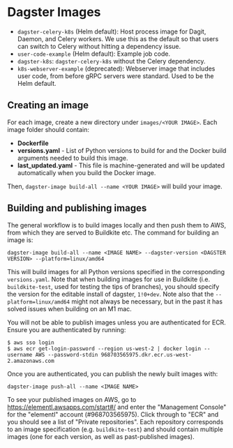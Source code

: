 # Dagster Images

- `dagster-celery-k8s` (Helm default): Host process image for Dagit, Daemon, and Celery workers. We use this
  as the default so that users can switch to Celery without hitting a dependency issue.
- `user-code-example` (Helm default): Example job code.
- `dagster-k8s`: `dagster-celery-k8s` without the Celery dependency.
- `k8s-webserver-example` (deprecated): Webserver image that includes user code, from before gRPC servers were standard. Used to be the Helm default.

## Creating an image

For each image, create a new directory under `images/<YOUR IMAGE>`. Each image
folder should contain:

- **Dockerfile**
- **versions.yaml** - List of Python versions to build for and the Docker build
  arguments needed to build this image.
- **last_updated.yaml** - This file is machine-generated and will be updated
  automatically when you build the Docker image.

Then, `dagster-image build-all --name <YOUR IMAGE>` will build your image.

## Building and publishing images

The general workflow is to build images locally and then push them to AWS, from
which they are served to Buildkite etc. The command for building an image is:

    dagster-image build-all --name <IMAGE NAME> --dagster-version <DAGSTER VERSION> --platform=linux/amd64

This will build images for all Python versions specified in the corresponding
`versions.yaml`. Note that when building images for use in Buildkite (i.e.
`buildkite-test`, used for testing the tips of branches), you should specify
the version for the editable install of dagster, `1!0+dev`. Note also that the
`--platform=linux/amd64` might not always be necessary, but in the past it has
solved issues when building on an M1 mac.

You will not be able to publish images unless you are authenticated for ECR.
Ensure you are authenticated by running:

    $ aws sso login
    $ aws ecr get-login-password --region us-west-2 | docker login --username AWS --password-stdin 968703565975.dkr.ecr.us-west-2.amazonaws.com

Once you are authenticated, you can publish the newly built images with:

    dagster-image push-all --name <IMAGE NAME>

To see your published images on AWS, go to https://elementl.awsapps.com/start#/
and enter the "Management Console" for the "elementl" account (#968703565975).
Click through to "ECR" and you should see a list of "Private repositories".
Each repository corresponds to an image specification (e.g. `buildkite-test`)
and should contain multiple images (one for each version, as well as
past-published images).
